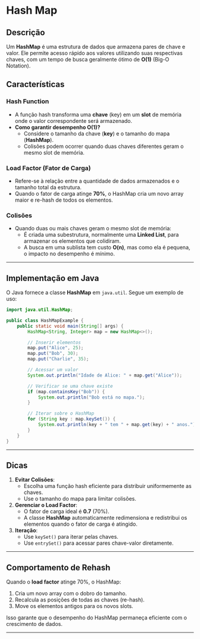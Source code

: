 # Hash Map

## Descrição
Um **HashMap** é uma estrutura de dados que armazena pares de chave e valor. Ele permite acesso rápido aos valores utilizando suas respectivas chaves, com um tempo de busca geralmente ótimo de **O(1)** (Big-O Notation).

## Características

### Hash Function
- A função hash transforma uma **chave** (key) em um **slot** de memória onde o valor correspondente será armazenado.
- **Como garantir desempenho O(1)?**
  - Considere o tamanho da chave (**key**) e o tamanho do mapa (**HashMap**).
  - Colisões podem ocorrer quando duas chaves diferentes geram o mesmo slot de memória.

### Load Factor (Fator de Carga)
- Refere-se à relação entre a quantidade de dados armazenados e o tamanho total da estrutura.
- Quando o fator de carga atinge **70%**, o HashMap cria um novo array maior e re-hash de todos os elementos.

### Colisões
- Quando duas ou mais chaves geram o mesmo slot de memória:
  - É criada uma subestrutura, normalmente uma **Linked List**, para armazenar os elementos que colidiram.
  - A busca em uma sublista tem custo **O(n)**, mas como ela é pequena, o impacto no desempenho é mínimo.

---

## Implementação em Java
O Java fornece a classe **HashMap** em `java.util`. Segue um exemplo de uso:

```java
import java.util.HashMap;

public class HashMapExample {
    public static void main(String[] args) {
        HashMap<String, Integer> map = new HashMap<>();

        // Inserir elementos
        map.put("Alice", 25);
        map.put("Bob", 30);
        map.put("Charlie", 35);

        // Acessar um valor
        System.out.println("Idade de Alice: " + map.get("Alice"));

        // Verificar se uma chave existe
        if (map.containsKey("Bob")) {
            System.out.println("Bob está no mapa.");
        }

        // Iterar sobre o HashMap
        for (String key : map.keySet()) {
            System.out.println(key + " tem " + map.get(key) + " anos.");
        }
    }
}
```

---

## Dicas
1. **Evitar Colisões**:
   - Escolha uma função hash eficiente para distribuir uniformemente as chaves.
   - Use o tamanho do mapa para limitar colisões.
2. **Gerenciar o Load Factor**:
   - O fator de carga ideal é **0.7** (70%).
   - A classe **HashMap** automaticamente redimensiona e redistribui os elementos quando o fator de carga é atingido.
3. **Iteração**:
   - Use `keySet()` para iterar pelas chaves.
   - Use `entrySet()` para acessar pares chave-valor diretamente.

---

## Comportamento de Rehash
Quando o **load factor** atinge 70%, o HashMap:
1. Cria um novo array com o dobro do tamanho.
2. Recalcula as posições de todas as chaves (re-hash).
3. Move os elementos antigos para os novos slots.

Isso garante que o desempenho do HashMap permaneça eficiente com o crescimento de dados.

---